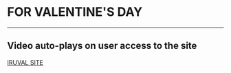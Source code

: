 # FOR VALENTINE'S DAY
------------------------
Video auto-plays on user access to the site
------------------------
[IRUVAL SITE](iruval.vercel.app)
